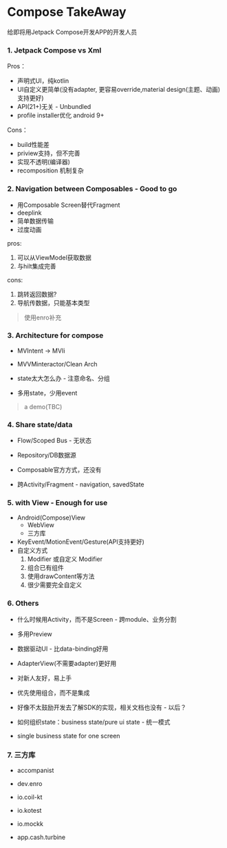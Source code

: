 # Compose TakeAway

给即将用Jetpack Compose开发APP的开发人员

### 1. Jetpack Compose vs Xml

Pros：

- 声明式UI，纯kotlin
- UI自定义更简单(没有adapter, 更容易override,material design(主题、动画)支持更好)
- API(21+)无关 - Unbundled
- profile installer优化 android 9+

Cons：

- build性能差
- priview支持，但不完善
- 实现不透明(编译器)
- recomposition 机制复杂

### 2. Navigation between Composables - Good to go

- 用Composable Screen替代Fragment
- deeplink
- 简单数据传输
- 过度动画

pros:

1. 可以从ViewModel获取数据
2. 与hilt集成完善

cons:

1. 跳转返回数据?
2. 导航传数据，只能基本类型

> 使用enro补充

### 3. Architecture for compose

- MVIntent -> MVIi
- MVVMinteractor/Clean Arch

- state太大怎么办 - 注意命名、分组

- 多用state，少用event

> a demo(TBC)

### 4. Share state/data

- Flow/Scoped Bus - 无状态
- Repository/DB数据源

- Composable官方方式，还没有
- 跨Activity/Fragment - navigation, savedState

### 5. with View - Enough for use

- Android(Compose)View
  - WebView
  - 三方库
- KeyEvent/MotionEvent/Gesture(API支持更好)
- 自定义方式
  1. Modifier 或自定义 Modifier
  2. 组合已有组件
  3. 使用drawContent等方法
  4. 很少需要完全自定义

### 6. Others

- 什么时候用Activity，而不是Screen - 跨module、业务分割

- 多用Preview
- 数据驱动UI - 比data-binding好用
- AdapterView(不需要adapter)更好用
- 对新人友好，易上手
- 优先使用组合，而不是集成
- 好像不太鼓励开发去了解SDK的实现，相关文档也没有 - 以后？

- 如何组织state：business state/pure ui state - 统一模式
- single business state for one screen

### 7. 三方库

- accompanist
- dev.enro
- io.coil-kt

- io.kotest
- io.mockk
- app.cash.turbine
